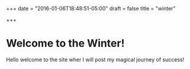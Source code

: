 +++
date = "2016-01-06T18:48:51-05:00"
draft = false
title = "winter"

+++

# Welcome to the Winter!

Hello welcome to the site wher I will post my magical journey of success!